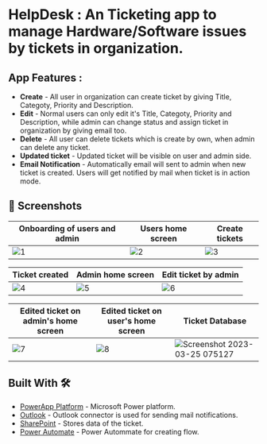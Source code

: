 # HelpDesk : An Ticketing app to manage Hardware/Software issues by tickets in organization.

## App Features :
- **Create** - All user in organization can create ticket by giving Title, Categoty, Priority and Description.
- **Edit** - Normal users can only edit it's Title, Categoty, Priority and Description, while admin can change status and assign ticket in organization by giving email too.
- **Delete** - All user can delete tickets which is create by own, when admin can delete any ticket.
- **Updated ticket** - Updated ticket will be visible on user and admin side.
-  **Email Notification** - Automatically email will sent to admin when new ticket is created. Users will get notified by mail when ticket is in action mode.  


## 📸 Screenshots

| Onboarding of users and admin  | Users home screen | Create tickets |
|--|--|--|
| ![1](https://user-images.githubusercontent.com/95186825/227797891-2c7b288f-9a94-43a8-8188-2ab21c66f5b8.jpg) | ![2](https://user-images.githubusercontent.com/95186825/227797897-183c7a28-0c7d-4567-9e64-02268cc3f9c9.jpg) | ![3](https://user-images.githubusercontent.com/95186825/227797902-1c820be5-2a10-4800-b0dc-78505356a65a.jpg) |

| Ticket created | Admin home screen | Edit ticket by admin |
|--|--|--|
| ![4](https://user-images.githubusercontent.com/95186825/227797911-70fd7b3c-17f9-4df3-a9d0-b1c091ddfefe.jpg) | ![5](https://user-images.githubusercontent.com/95186825/227797924-6694fe7c-1a40-4249-82e8-1359b77b289d.jpg) | ![6](https://user-images.githubusercontent.com/95186825/227797925-015a07e9-33c7-4c01-9699-5615cf96b3e9.jpg) |

| Edited ticket on admin's home screen | Edited ticket on user's home screen | Ticket Database |
|--|--|--|
| ![7](https://user-images.githubusercontent.com/95186825/227797930-361733fd-c73e-4a3f-b138-1360a13915e2.jpg) | ![8](https://user-images.githubusercontent.com/95186825/227797933-22e81e6b-28e3-4822-aec0-0a2f0f6ab5da.jpg) | ![Screenshot 2023-03-25 075127](https://user-images.githubusercontent.com/95186825/228583563-e7e231cc-1c91-426a-83ba-864811bdf749.png) |


## Built With 🛠

- [PowerApp Platform](https://make.powerapps.com/) - Microsoft Power platform.
- [Outlook](https://outlook.office365.com/) - Outlook connector is used for sending mail notifications.
- [SharePoint](https://sharepoint.com) - Stores data of the ticket.
- [Power Automate](https://make.powerautomate.com/) - Power Autommate for creating flow.
